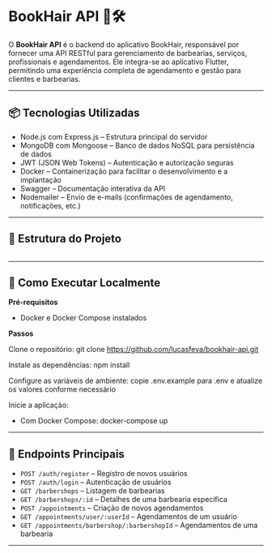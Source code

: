 # BookHair API 💈🛠️

O **BookHair API** é o backend do aplicativo BookHair, responsável por fornecer uma API RESTful para gerenciamento de barbearias, serviços, profissionais e agendamentos. Ele integra-se ao aplicativo Flutter, permitindo uma experiência completa de agendamento e gestão para clientes e barbearias.

---

## 📦 Tecnologias Utilizadas

- Node.js com Express.js – Estrutura principal do servidor
- MongoDB com Mongoose – Banco de dados NoSQL para persistência de dados
- JWT (JSON Web Tokens) – Autenticação e autorização seguras
- Docker – Containerização para facilitar o desenvolvimento e a implantação
- Swagger – Documentação interativa da API
- Nodemailer – Envio de e-mails (confirmações de agendamento, notificações, etc.)

---

## 📁 Estrutura do Projeto

```

```

---

## 🚀 Como Executar Localmente

**Pré-requisitos**

- Docker e Docker Compose instalados


**Passos**

Clone o repositório: git clone https://github.com/lucasfeva/bookhair-api.git

Instale as dependências: npm install

Configure as variáveis de ambiente: copie .env.example para .env e atualize os valores conforme necessário

Inicie a aplicação:
- Com Docker Compose: docker-compose up


---

## 📌 Endpoints Principais

- `POST /auth/register` – Registro de novos usuários
- `POST /auth/login` – Autenticação de usuários
- `GET /barbershops` – Listagem de barbearias
- `GET /barbershops/:id` – Detalhes de uma barbearia específica
- `POST /appointments` – Criação de novos agendamentos
- `GET /appointments/user/:userId` – Agendamentos de um usuário
- `GET /appointments/barbershop/:barbershopId` – Agendamentos de uma barbearia

---
